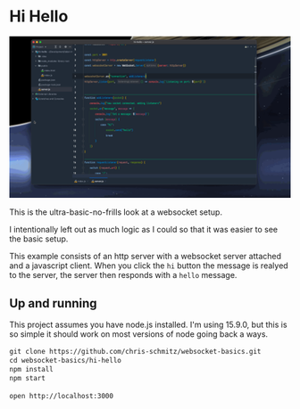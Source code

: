 # Hi Hello

![demo](./readme_attachments/hi-hello-demo.gif)

This is the ultra-basic-no-frills look at a websocket setup.

I intentionally left out as much logic as I could so that it was easier to see the basic setup.

This example consists of an http server with a websocket server attached and a javascript client. When you click the `hi` button the message is realyed to the
server, the server then responds with a `hello` message.

## Up and running

This project assumes you have node.js installed. I'm using 15.9.0, but this is so simple it should work on most versions of node going back a ways.

```shell
git clone https://github.com/chris-schmitz/websocket-basics.git
cd websocket-basics/hi-hello
npm install
npm start

open http://localhost:3000
```

